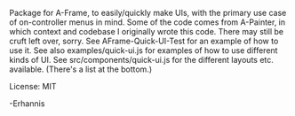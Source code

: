 Package for A-Frame, to easily/quickly make UIs, with the primary use case of on-controller menus in mind.  Some of the code comes from A-Painter, in which context and codebase I originally wrote this code.  There may still be cruft left over, sorry.  See AFrame-Quick-UI-Test for an example of how to use it.  See also examples/quick-ui.js for examples of how to use different kinds of UI.  See src/components/quick-ui.js for the different layouts etc. available.  (There's a list at the bottom.)

License: MIT

-Erhannis